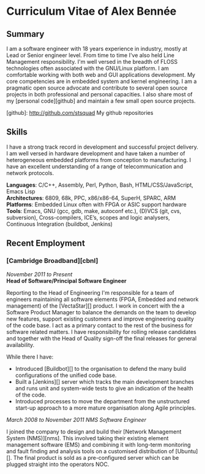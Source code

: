 # Curriculum Vitae of Alex Bennée

## Summary

I am a software engineer with 18 years experience in industry, mostly at Lead or Senior engineer level. 
From time to time I've also held Line Management responsibility. 
I'm well versed in the breadth of FLOSS technologies often associated with the GNU/Linux platform.
I am comfortable working with both web and GUI applications development.
My core competencies are in embedded system and kernel engineering.
I am a pragmatic open source advocate and contribute to several open source projects in both professional and personal capacities. 
I also share most of my [personal code][github] and maintain a few small open source projects.

[github]: http://github.com/stsquad My github repositories

## Skills

I have a strong track record in development and successful project delivery.
I am well versed in hardware development and have taken a number of heterogeneous embedded platforms from conception to manufacturing.
I have an excellent understanding of a range of telecommunication and network protocols.

**Languages**: C/C++, Assembly, Perl, Python, Bash, HTML/CSS/JavaScript, Emacs Lisp  
**Architectures**: 6809, 68k, PPC, x86/x86-64, SuperH, SPARC, ARM  
**Platforms**: Embedded Linux often with FPGA or ASIC support hardware  
**Tools**: Emacs, GNU (gcc, gdb, make, autoconf etc.), (D)VCS (git, cvs, subversion), Cross-compilers, ICE’s, scopes and logic analysers, Continuous Integration (buildbot, Jenkins)  

## Recent Employment

### [Cambridge Broadband][cbnl]  
*November 2011 to Present*  
**Head of Software/Principal Software Engineer**  

Reporting to the Head of Engineering I'm responsible for a team of engineers maintaining all software elements (FPGA, Embedded and network management) of the [VectaStar][] product.
I work in concert with the a Software Product Manager to balance the demands on the team to develop new features, support existing customers and improve engineering quality of the code base.
I act as a primary contact to the rest of the business for software related matters.
I have responsibility for rolling release candidates and together with the Head of Quality sign-off the final releases for general availability.  

While there I have:

* Introduced [Buildbot][] to the organisation to defend the many build configurations of the unified code base.
* Built a [Jenkins][] server which tracks the main development branches and runs unit and system-wide tests to give an indication of the health of the code.
* Introduced processes to move the department from the unstructured start-up approach to a more mature organisation along Agile principles.

*March 2008 to November 2011*
*NMS Software Engineer*

I joined the company to design and build their [Network Management System (NMS)][nms].
This involved taking their existing element management software (EMS) and combining it with long-term monitoring and fault finding and analysis tools on a customised distribution of [Ubuntu][].
The final product is sold as a pre-configured server which can be plugged straight into the operators NOC.



